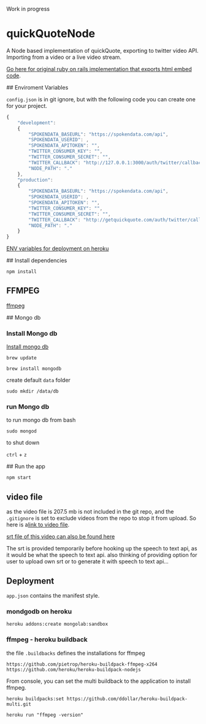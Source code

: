 Work in progress

# quickQuoteNode
A Node based implementation of quickQuote, exporting to twitter video API. Importing from a video or a live video stream.

[Go here for original ruby on rails implementation that exports html embed code](http://times.github.io/quickQuote/).


## Enviroment Variables

`config.json` is in git ignore, but with the following code you can create one for your project. 

```js
{
	"development":
	{ 
	   	"SPOKENDATA_BASEURL": "https://spokendata.com/api",
	    "SPOKENDATA_USERID": ,
	    "SPOKENDATA_APITOKEN": "",
	    "TWITTER_CONSUMER_KEY": "",
	    "TWITTER_CONSUMER_SECRET": "",
	    "TWITTER_CALLBACK": "http://127.0.0.1:3000/auth/twitter/callback",
	    "NODE_PATH": "."
	},
	"production":
	{ 
	   	"SPOKENDATA_BASEURL": "https://spokendata.com/api",
	    "SPOKENDATA_USERID": ,
	    "SPOKENDATA_APITOKEN": "",
	    "TWITTER_CONSUMER_KEY": "",
	    "TWITTER_CONSUMER_SECRET": "",
	    "TWITTER_CALLBACK": "http://getquickquote.com/auth/twitter/callback",
	    "NODE_PATH": "."
	}
}
```


[ENV variables for deployment on heroku](https://devcenter.heroku.com/articles/app-json-schema#env)


## Install dependencies

```bash
npm install
```

## FFMPEG
[ffmpeg](https://github.com/pietrop/InteractiveVideoComponents/wiki/00_components_system_dependencies)

## Mongo db 

### Install  Mongo db 
[Install mongo db](https://docs.mongodb.org/manual/tutorial/install-mongodb-on-os-x/)

```
brew update
```

```
brew install mongodb
```

create default `data` folder 

```
sudo mkdir /data/db
```

### run Mongo db 
to run mongo db from bash
```
sudo mongod
```

to shut down 

`ctrl` + `z`

## Run the app

```bash
npm start
```

## video file

as the video file is 207.5 mb is not included in the git repo, and the `.gitignore` is set to exclude videos from the repo to stop it from upload. So here is a[link to video file](https://dl.dropboxusercontent.com/u/449999/debate_test.mp4). 

[srt file of this video can also be found here](https://dl.dropboxusercontent.com/u/449999/GOP_DEBATE_small.srt)

<!--  -->
The srt is provided temporarily before hooking up the speech to text api, as it would be what the speech to text api. 
also thinking of providing option for user to upload own srt or to generate it with speech to text api...
<!--  -->



## Deployment 

<!-- heroku config:set NODE_PATH=.  -->

`app.json` contains the manifest style.

<!-- 
### Heroku multi buildbapck node/ffmpeg -->


### mondgodb on heroku
`heroku addons:create mongolab:sandbox`


### ffmpeg - heroku buildback
the file `.buildbacks` defines the installations for ffmpeg

```
https://github.com/pietrop/heroku-buildpack-ffmpeg-x264
https://github.com/heroku/heroku-buildpack-nodejs
```

From console, you can set the multi buildback to the application to install ffmpeg.

```
heroku buildpacks:set https://github.com/ddollar/heroku-buildpack-multi.git
```


`heroku run "ffmpeg -version"`